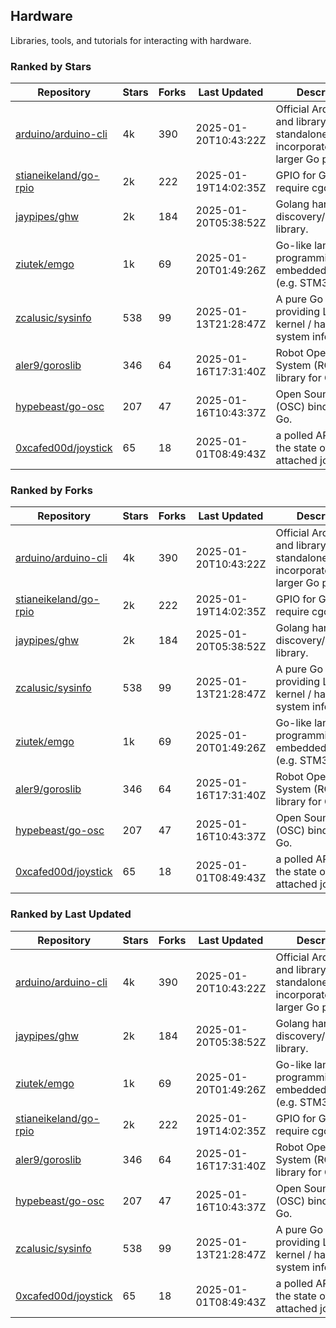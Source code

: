 ## Hardware

Libraries, tools, and tutorials for interacting with hardware.

### Ranked by Stars

| Repository | Stars | Forks | Last Updated | Description | 
|------------|-------|-------|--------------|-------------|
| [arduino/arduino-cli](https://github.com/arduino/arduino-cli) | 4k | 390 | 2025-01-20T10:43:22Z |  Official Arduino CLI and library. Can run standalone, or be incorporated into larger Go projects. |
| [stianeikeland/go-rpio](https://github.com/stianeikeland/go-rpio) | 2k | 222 | 2025-01-19T14:02:35Z |  GPIO for Go, doesn't require cgo. |
| [jaypipes/ghw](https://github.com/jaypipes/ghw) | 2k | 184 | 2025-01-20T05:38:52Z |  Golang hardware discovery/inspection library. |
| [ziutek/emgo](https://github.com/ziutek/emgo) | 1k | 69 | 2025-01-20T01:49:26Z |  Go-like language for programming embedded systems (e.g. STM32 MCU). |
| [zcalusic/sysinfo](https://github.com/zcalusic/sysinfo) | 538 | 99 | 2025-01-13T21:28:47Z |  A pure Go library providing Linux OS / kernel / hardware system information. |
| [aler9/goroslib](https://github.com/aler9/goroslib) | 346 | 64 | 2025-01-16T17:31:40Z |  Robot Operating System (ROS) library for Go. |
| [hypebeast/go-osc](https://github.com/hypebeast/go-osc) | 207 | 47 | 2025-01-16T10:43:37Z |  Open Sound Control (OSC) bindings for Go. |
| [0xcafed00d/joystick](https://github.com/0xcafed00d/joystick) | 65 | 18 | 2025-01-01T08:49:43Z |  a polled API to read the state of an attached joystick. |

### Ranked by Forks

| Repository | Stars | Forks | Last Updated | Description | 
|------------|-------|-------|--------------|-------------|
| [arduino/arduino-cli](https://github.com/arduino/arduino-cli) | 4k | 390 | 2025-01-20T10:43:22Z |  Official Arduino CLI and library. Can run standalone, or be incorporated into larger Go projects. |
| [stianeikeland/go-rpio](https://github.com/stianeikeland/go-rpio) | 2k | 222 | 2025-01-19T14:02:35Z |  GPIO for Go, doesn't require cgo. |
| [jaypipes/ghw](https://github.com/jaypipes/ghw) | 2k | 184 | 2025-01-20T05:38:52Z |  Golang hardware discovery/inspection library. |
| [zcalusic/sysinfo](https://github.com/zcalusic/sysinfo) | 538 | 99 | 2025-01-13T21:28:47Z |  A pure Go library providing Linux OS / kernel / hardware system information. |
| [ziutek/emgo](https://github.com/ziutek/emgo) | 1k | 69 | 2025-01-20T01:49:26Z |  Go-like language for programming embedded systems (e.g. STM32 MCU). |
| [aler9/goroslib](https://github.com/aler9/goroslib) | 346 | 64 | 2025-01-16T17:31:40Z |  Robot Operating System (ROS) library for Go. |
| [hypebeast/go-osc](https://github.com/hypebeast/go-osc) | 207 | 47 | 2025-01-16T10:43:37Z |  Open Sound Control (OSC) bindings for Go. |
| [0xcafed00d/joystick](https://github.com/0xcafed00d/joystick) | 65 | 18 | 2025-01-01T08:49:43Z |  a polled API to read the state of an attached joystick. |

### Ranked by Last Updated

| Repository | Stars | Forks | Last Updated | Description | 
|------------|-------|-------|--------------|-------------|
| [arduino/arduino-cli](https://github.com/arduino/arduino-cli) | 4k | 390 | 2025-01-20T10:43:22Z |  Official Arduino CLI and library. Can run standalone, or be incorporated into larger Go projects. |
| [jaypipes/ghw](https://github.com/jaypipes/ghw) | 2k | 184 | 2025-01-20T05:38:52Z |  Golang hardware discovery/inspection library. |
| [ziutek/emgo](https://github.com/ziutek/emgo) | 1k | 69 | 2025-01-20T01:49:26Z |  Go-like language for programming embedded systems (e.g. STM32 MCU). |
| [stianeikeland/go-rpio](https://github.com/stianeikeland/go-rpio) | 2k | 222 | 2025-01-19T14:02:35Z |  GPIO for Go, doesn't require cgo. |
| [aler9/goroslib](https://github.com/aler9/goroslib) | 346 | 64 | 2025-01-16T17:31:40Z |  Robot Operating System (ROS) library for Go. |
| [hypebeast/go-osc](https://github.com/hypebeast/go-osc) | 207 | 47 | 2025-01-16T10:43:37Z |  Open Sound Control (OSC) bindings for Go. |
| [zcalusic/sysinfo](https://github.com/zcalusic/sysinfo) | 538 | 99 | 2025-01-13T21:28:47Z |  A pure Go library providing Linux OS / kernel / hardware system information. |
| [0xcafed00d/joystick](https://github.com/0xcafed00d/joystick) | 65 | 18 | 2025-01-01T08:49:43Z |  a polled API to read the state of an attached joystick. |

